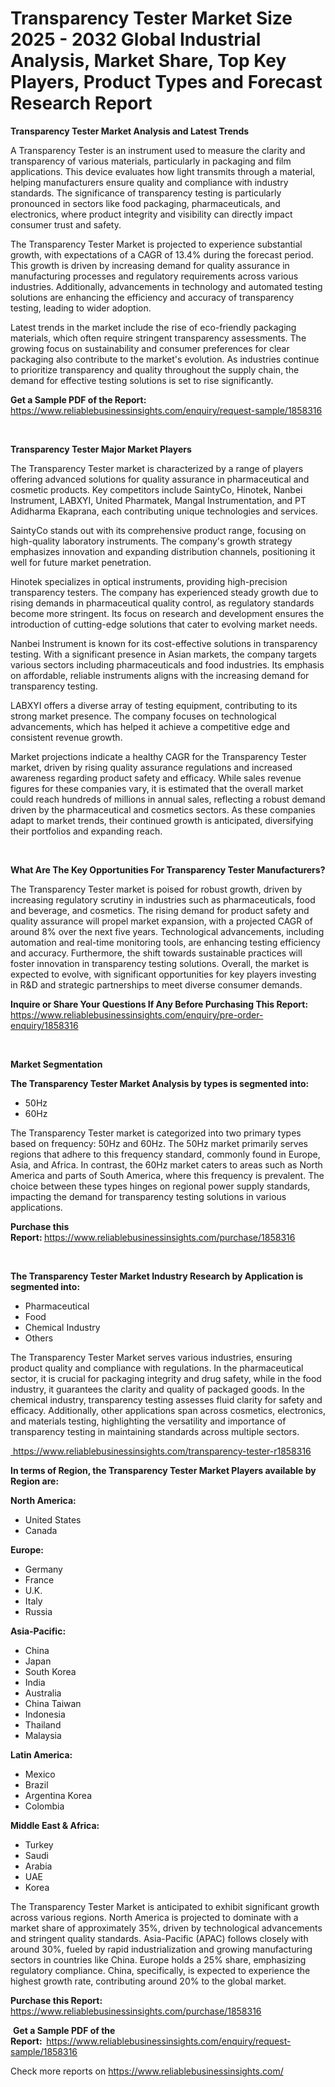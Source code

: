 <p><h1>Transparency Tester Market Size 2025 - 2032 Global Industrial Analysis, Market Share, Top Key Players, Product Types and Forecast Research Report</h1></p><p><strong>Transparency Tester Market Analysis and Latest Trends</strong></p>
<p><p>A Transparency Tester is an instrument used to measure the clarity and transparency of various materials, particularly in packaging and film applications. This device evaluates how light transmits through a material, helping manufacturers ensure quality and compliance with industry standards. The significance of transparency testing is particularly pronounced in sectors like food packaging, pharmaceuticals, and electronics, where product integrity and visibility can directly impact consumer trust and safety.</p><p>The Transparency Tester Market is projected to experience substantial growth, with expectations of a CAGR of 13.4% during the forecast period. This growth is driven by increasing demand for quality assurance in manufacturing processes and regulatory requirements across various industries. Additionally, advancements in technology and automated testing solutions are enhancing the efficiency and accuracy of transparency testing, leading to wider adoption. </p><p>Latest trends in the market include the rise of eco-friendly packaging materials, which often require stringent transparency assessments. The growing focus on sustainability and consumer preferences for clear packaging also contribute to the market's evolution. As industries continue to prioritize transparency and quality throughout the supply chain, the demand for effective testing solutions is set to rise significantly.</p></p>
<p><strong>Get a Sample PDF of the Report:&nbsp;</strong> <a href="https://www.reliablebusinessinsights.com/enquiry/request-sample/1858316?utm_campaign=2221&utm_medium=2&utm_source=Github&utm_content=ia&utm_term=22022025&utm_id=transparency-tester">https://www.reliablebusinessinsights.com/enquiry/request-sample/1858316</a></p>
<p>&nbsp;</p>
<p><strong>Transparency Tester Major Market Players</strong></p>
<p><p>The Transparency Tester market is characterized by a range of players offering advanced solutions for quality assurance in pharmaceutical and cosmetic products. Key competitors include SaintyCo, Hinotek, Nanbei Instrument, LABXYI, United Pharmatek, Mangal Instrumentation, and PT Adidharma Ekaprana, each contributing unique technologies and services.</p><p>SaintyCo stands out with its comprehensive product range, focusing on high-quality laboratory instruments. The company's growth strategy emphasizes innovation and expanding distribution channels, positioning it well for future market penetration.</p><p>Hinotek specializes in optical instruments, providing high-precision transparency testers. The company has experienced steady growth due to rising demands in pharmaceutical quality control, as regulatory standards become more stringent. Its focus on research and development ensures the introduction of cutting-edge solutions that cater to evolving market needs.</p><p>Nanbei Instrument is known for its cost-effective solutions in transparency testing. With a significant presence in Asian markets, the company targets various sectors including pharmaceuticals and food industries. Its emphasis on affordable, reliable instruments aligns with the increasing demand for transparency testing.</p><p>LABXYI offers a diverse array of testing equipment, contributing to its strong market presence. The company focuses on technological advancements, which has helped it achieve a competitive edge and consistent revenue growth.</p><p>Market projections indicate a healthy CAGR for the Transparency Tester market, driven by rising quality assurance regulations and increased awareness regarding product safety and efficacy. While sales revenue figures for these companies vary, it is estimated that the overall market could reach hundreds of millions in annual sales, reflecting a robust demand driven by the pharmaceutical and cosmetics sectors. As these companies adapt to market trends, their continued growth is anticipated, diversifying their portfolios and expanding reach.</p></p>
<p>&nbsp;</p>
<p><strong>What Are The Key Opportunities For Transparency Tester Manufacturers?</strong></p>
<p><p>The Transparency Tester market is poised for robust growth, driven by increasing regulatory scrutiny in industries such as pharmaceuticals, food and beverage, and cosmetics. The rising demand for product safety and quality assurance will propel market expansion, with a projected CAGR of around 8% over the next five years. Technological advancements, including automation and real-time monitoring tools, are enhancing testing efficiency and accuracy. Furthermore, the shift towards sustainable practices will foster innovation in transparency testing solutions. Overall, the market is expected to evolve, with significant opportunities for key players investing in R&D and strategic partnerships to meet diverse consumer demands.</p></p>
<p><strong>Inquire or Share Your Questions If Any Before Purchasing This Report:</strong> <a href="https://www.reliablebusinessinsights.com/enquiry/pre-order-enquiry/1858316?utm_campaign=2221&utm_medium=2&utm_source=Github&utm_content=ia&utm_term=22022025&utm_id=transparency-tester">https://www.reliablebusinessinsights.com/enquiry/pre-order-enquiry/1858316</a></p>
<p>&nbsp;</p>
<p><strong>Market Segmentation</strong></p>
<p><strong>The Transparency Tester Market Analysis by types is segmented into:</strong></p>
<p><ul><li>50Hz</li><li>60Hz</li></ul></p>
<p><p>The Transparency Tester market is categorized into two primary types based on frequency: 50Hz and 60Hz. The 50Hz market primarily serves regions that adhere to this frequency standard, commonly found in Europe, Asia, and Africa. In contrast, the 60Hz market caters to areas such as North America and parts of South America, where this frequency is prevalent. The choice between these types hinges on regional power supply standards, impacting the demand for transparency testing solutions in various applications.</p></p>
<p><strong>Purchase this Report:&nbsp;</strong><a href="https://www.reliablebusinessinsights.com/purchase/1858316?utm_campaign=2221&utm_medium=2&utm_source=Github&utm_content=ia&utm_term=22022025&utm_id=transparency-tester">https://www.reliablebusinessinsights.com/purchase/1858316</a></p>
<p>&nbsp;</p>
<p><strong>The Transparency Tester Market Industry Research by Application is segmented into:</strong></p>
<p><ul><li>Pharmaceutical</li><li>Food</li><li>Chemical Industry</li><li>Others</li></ul></p>
<p><p>The Transparency Tester Market serves various industries, ensuring product quality and compliance with regulations. In the pharmaceutical sector, it is crucial for packaging integrity and drug safety, while in the food industry, it guarantees the clarity and quality of packaged goods. In the chemical industry, transparency testing assesses fluid clarity for safety and efficacy. Additionally, other applications span across cosmetics, electronics, and materials testing, highlighting the versatility and importance of transparency testing in maintaining standards across multiple sectors.</p></p>
<p><a href="https://www.reliablebusinessinsights.com/transparency-tester-r1858316?utm_campaign=2221&utm_medium=2&utm_source=Github&utm_content=ia&utm_term=22022025&utm_id=transparency-tester">&nbsp;https://www.reliablebusinessinsights.com/transparency-tester-r1858316</a></p>
<p><strong>In terms of Region, the Transparency Tester Market Players available by Region are:</strong></p>
<p>
    <p> <strong> North America: </strong>
        <ul>
            <li>United States</li>
            <li>Canada</li>
        </ul>
        </p> 
    <p> <strong> Europe: </strong>
        <ul>
            <li>Germany</li>
            <li>France</li>
            <li>U.K.</li>
            <li>Italy</li>
            <li>Russia</li>
        </ul>
        </p> 
    <p> <strong> Asia-Pacific: </strong>
        <ul>
            <li>China</li>
            <li>Japan</li>
            <li>South Korea</li>
            <li>India</li>
            <li>Australia</li>
            <li>China Taiwan</li>
            <li>Indonesia</li>
            <li>Thailand</li>
            <li>Malaysia</li>
        </ul>
        </p> 
    <p> <strong> Latin America: </strong>
        <ul>
            <li>Mexico</li>
            <li>Brazil</li>
            <li>Argentina Korea</li>
            <li>Colombia</li>
        </ul>
        </p> 
    <p> <strong> Middle East & Africa: </strong>
        <ul>
            <li>Turkey</li>
            <li>Saudi</li>
            <li>Arabia</li>
            <li>UAE</li>
            <li>Korea</li>
        </ul>
    </p>
    </p>
<p><p>The Transparency Tester Market is anticipated to exhibit significant growth across various regions. North America is projected to dominate with a market share of approximately 35%, driven by technological advancements and stringent quality standards. Asia-Pacific (APAC) follows closely with around 30%, fueled by rapid industrialization and growing manufacturing sectors in countries like China. Europe holds a 25% share, emphasizing regulatory compliance. China, specifically, is expected to experience the highest growth rate, contributing around 20% to the global market.</p></p>
<p><strong>Purchase this Report: </strong><a href="https://www.reliablebusinessinsights.com/purchase/1858316?utm_campaign=2221&utm_medium=2&utm_source=Github&utm_content=ia&utm_term=22022025&utm_id=transparency-tester">https://www.reliablebusinessinsights.com/purchase/1858316</a></p>
<p>&nbsp;<strong>Get a Sample PDF of the Report:&nbsp;&nbsp;</strong><a href="https://www.reliablebusinessinsights.com/enquiry/request-sample/1858316?utm_campaign=2221&utm_medium=2&utm_source=Github&utm_content=ia&utm_term=22022025&utm_id=transparency-tester">https://www.reliablebusinessinsights.com/enquiry/request-sample/1858316</a></p>
<p><strong></strong></p>
<p>Check more reports on <a href="https://www.reliablebusinessinsights.com/?utm_campaign=2221&utm_medium=2&utm_source=Github&utm_content=ia&utm_term=22022025&utm_id=transparency-tester">https://www.reliablebusinessinsights.com/</a></p>